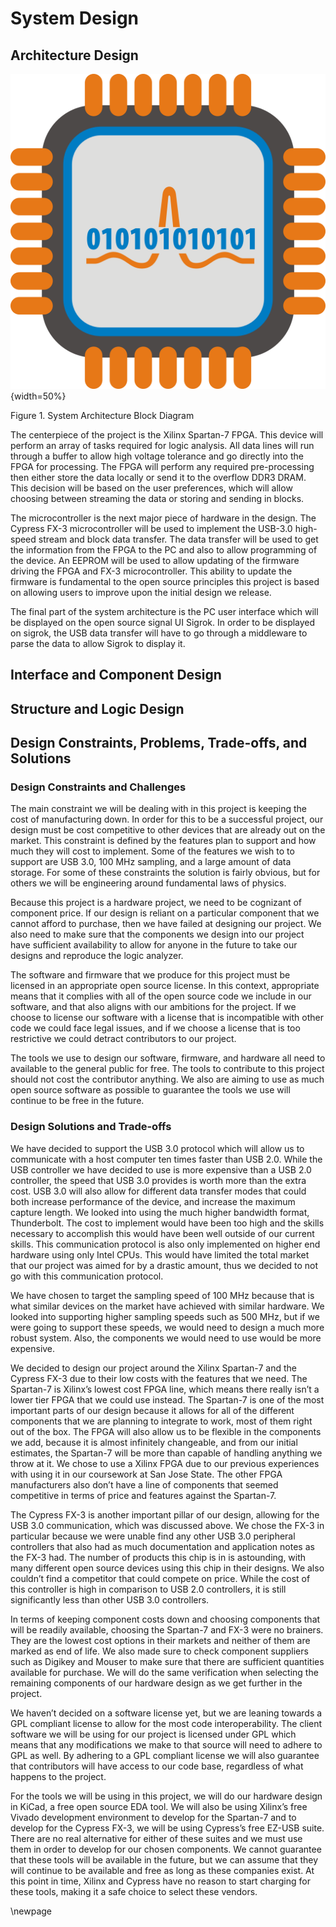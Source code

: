 # System Design #

## Architecture Design ##

<!-- [Describe a general architectural solution for your system.  This section must include textual description accompanied with diagrams.] -->

![System Architecture](images/architecture.png){width=50%}

Figure 1. System Architecture Block Diagram

The centerpiece of the project is the Xilinx Spartan-7 FPGA. This device will perform an array of tasks required for logic analysis. All data lines will run through a buffer to allow high voltage tolerance and go directly into the FPGA for processing. The FPGA will perform any required pre-processing then either store the data locally or send it to the overflow DDR3 DRAM. This decision will be based on the user preferences, which will allow choosing between streaming the data or storing and sending in blocks.

The microcontroller is the next major piece of hardware in the design. The Cypress FX-3 microcontroller will be used to implement the USB-3.0 high-speed stream and block data transfer. The data transfer will be used to get the information from the FPGA to the PC and also to allow programming of the device. An EEPROM will be used to allow updating of the firmware driving the FPGA and FX-3 microcontroller. This ability to update the firmware is fundamental to the open source principles this project is based on allowing users to improve upon the initial design we release.

The final part of the system architecture is the PC user interface which will be displayed on the open source signal UI Sigrok. In order to be displayed on sigrok, the USB data transfer will have to go through a middleware to parse the data to allow Sigrok to display it.

## Interface and Component Design ##

<!-- [Draw the actual component diagram with textual description. This section must include textual description accompanied with diagrams] -->

## Structure and Logic Design ##

<!-- [Present the detailed structure and logic design for your hardware/software components and processes. This section must include textual description accompanied with diagrams. If scientific or mathematical fundamentals are used for your project algorithm, specify what kind of formula or theory has been applied.] -->

## Design Constraints, Problems, Trade-offs, and Solutions ##

### Design Constraints and Challenges ###

<!-- [Present your design constraints in different perspectives, such as economic, resources, society and environment, hardware/software, mathematical/scientific theories and safety and reliability.] -->

The main constraint we will be dealing with in this project is keeping the cost of manufacturing down. In order for this to be a successful project, our design must be cost competitive to other devices that are already out on the market. This constraint is defined by the features plan to support and how much they will cost to implement. Some of the features we wish to to support are USB 3.0, 100 MHz sampling, and a large amount of data storage. For some of these constraints the solution is fairly obvious, but for others we will be engineering around fundamental laws of physics.

Because this project is a hardware project, we need to be cognizant of component price. If our design is reliant on a particular component that we cannot afford to purchase, then we have failed at designing our project. We also need to make sure that the components we design into our project have sufficient availability to allow for anyone in the future to take our designs and reproduce the logic analyzer.

The software and firmware that we produce for this project must be licensed in an appropriate open source license. In this context, appropriate means that it complies with all of the open source code we include in our software, and that also aligns with our ambitions for the project. If we choose to license our software with a license that is incompatible with other code we could face legal issues, and if we choose a license that is too restrictive we could detract contributors to our project.

The tools we use to design our software, firmware, and hardware all need to available to the general public for free. The tools to contribute to this project should not cost the contributor anything. We also are aiming to use as much open source software as possible to guarantee the tools we use will continue to be free in the future.


### Design Solutions and Trade-offs ###

<!-- [Document your approaches to cope with the given constraints. Present your design trade-off decisions and solution selections to deal with these constraints and problems and challenges.] -->

We have decided to support the USB 3.0 protocol which will allow us to communicate with a host computer ten times faster than USB 2.0. While the USB controller we have decided to use is more expensive than a USB 2.0 controller, the speed that USB 3.0 provides is worth more than the extra cost. USB 3.0 will also allow for different data transfer modes that could both increase performance of the device, and increase the maximum capture length. We looked into using the much higher bandwidth format, Thunderbolt. The cost to implement would have been too high and the skills necessary to accomplish this would have been well outside of our current skills. This communication protocol is also only implemented on higher end hardware using only Intel CPUs. This would have limited the total market that our project was aimed for by a drastic amount, thus we decided to not go with this communication protocol.

We have chosen to target the sampling speed of 100 MHz because that is what similar devices on the market have achieved with similar hardware. We looked into supporting higher sampling speeds such as 500 MHz, but if we were going to support these speeds, we would need to design a much more robust system. Also, the components we would need to use would be more expensive.

We decided to design our project around the Xilinx Spartan-7 and the Cypress FX-3 due to their low costs with the features that we need. The Spartan-7 is Xilinx’s lowest cost FPGA line, which means there really isn’t a lower tier FPGA that we could use instead. The Spartan-7 is one of the most important parts of our design because it allows for all of the different components that we are planning to integrate to work, most of them right out of the box. The FPGA will also allow us to be flexible in the components we add, because it is almost infinitely changeable, and from our initial estimates, the Spartan-7 will be more than capable of handling anything we throw at it. We chose to use a Xilinx FPGA due to our previous experiences with using it in our coursework at San Jose State. The other FPGA manufacturers also don’t have a line of components that seemed competitive in terms of price and features against the Spartan-7.

The Cypress FX-3 is another important pillar of our design, allowing for the USB 3.0 communication, which was discussed above. We chose the FX-3 in particular because we were unable find any other USB 3.0 peripheral controllers that also had as much documentation and application notes as the FX-3 had. The number of products this chip is in is astounding, with many different open source devices using this chip in their designs. We also couldn’t find a competitor that could compete on price. While the cost of this controller is high in comparison to USB 2.0 controllers, it is still significantly less than other USB 3.0 controllers.

In terms of keeping component costs down and choosing components that will be readily available, choosing the Spartan-7 and FX-3 were no brainers. They are the lowest cost options in their markets and neither of them are marked as end of life. We also made sure to check component suppliers such as Digikey and Mouser to make sure that there are sufficient quantities available for purchase. We will do the same verification when selecting the remaining components of our hardware design as we get further in the project.

We haven’t decided on a software license yet, but we are leaning towards a GPL compliant license to allow for the most code interoperability. The client software we will be using for our project is licensed under GPL which means that any modifications we make to that source will need to adhere to GPL as well. By adhering to a GPL compliant license we will also guarantee that contributors will have access to our code base, regardless of what happens to the project.

For the tools we will be using in this project, we will do our hardware design in KiCad, a free open source EDA tool. We will also be using Xilinx’s free Vivado development environment to develop for the Spartan-7 and to develop for the Cypress FX-3, we will be using Cypress’s free EZ-USB suite. There are no real alternative for either of these suites and we must use them in order to develop for our chosen components. We cannot guarantee that these tools will be available in the future, but we can assume that they will continue to be available and free as long as these companies exist. At this point in time, Xilinx and Cypress have no reason to start charging for these tools, making it a safe choice to select these vendors.

\newpage